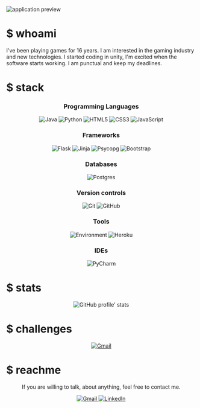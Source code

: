 ![application preview](readme_res/background.jpg)


# $ whoami

I've been playing games for 16 years. I am interested in the gaming industry and new technologies. I started coding in unity, I'm excited when the software starts working. I am punctual and keep my deadlines. 


# $ stack

<h3 align="center">Programming Languages</h3>
<p align="center">
    <img alt="Java" src="https://img.shields.io/badge/java-%23ED8B00.svg?style=for-the-badge&color=gray&logo=java&logoColor=white" />
    <img alt="Python" src="https://img.shields.io/badge/python-%2314354C.svg?style=for-the-badge&color=gray&logo=python&logoColor=white" />
    <img alt="HTML5" src="https://img.shields.io/badge/html5-%23E34F26.svg?style=for-the-badge&color=gray&logo=html5&logoColor=white" />
    <img alt="CSS3" src="https://img.shields.io/badge/css3-%231572B6.svg?style=for-the-badge&color=gray&logo=css3&logoColor=white" />
    <img alt="JavaScript" src="https://img.shields.io/badge/javascript-%23323330.svg?style=for-the-badge&color=gray&logo=javascript&logoColor=white" />
</p>

<h3 align="center">Frameworks</h3>
<p align="center">
    <img alt="Flask" src="https://img.shields.io/badge/flask-%23000.svg?style=for-the-badge&color=gray&logo=flask&logoColor=white" />
    <img alt="Jinja" src="https://img.shields.io/badge/-jinja-B41717?logo=Jinja&style=for-the-badge&color=gray&logoColor=white" />
    <img alt="Psycopg" src="https://img.shields.io/static/v1?style=for-the-badge&color=gray&label=&message=psycopg&logo=psycopg&logoColor=white" />
    <img alt="Bootstrap" src="https://img.shields.io/badge/bootstrap-%23563D7C.svg?style=for-the-badge&color=gray&logo=bootstrap&logoColor=white" />
</p>

<h3 align="center">Databases</h3>
<p align="center">
    <img alt="Postgres" src="https://img.shields.io/badge/postgres-%23316192.svg?style=for-the-badge&color=gray&logo=postgresql&logoColor=white" />
</p>

<h3 align="center">Version controls</h3>
<p align="center">
    <img alt="Git" src="https://img.shields.io/badge/git-%23F05033.svg?style=for-the-badge&color=gray&logo=git&logoColor=white" />
    <img alt="GitHub" src="https://img.shields.io/badge/github-%23121011.svg?style=for-the-badge&color=gray&logo=github&logoColor=white" />
</p>

<h3 align="center">Tools</h3>
<p align="center">
    <img alt="Environment" src="https://img.shields.io/static/v1?style=for-the-badge&color=gray&label=&message=environment&logo=environment&logoColor=white" />
    <img alt="Heroku" src="https://img.shields.io/badge/heroku-%23430098.svg?style=for-the-badge&color=gray&logo=heroku&logoColor=white" />
</p>

<h3 align="center">IDEs</h3>
<p align="center">
    <img alt="PyCharm" src="https://img.shields.io/badge/PyCharm-000000.svg?style=for-the-badge&color=gray&logo=PyCharm&logoColor=white" />
</p>

# $ stats

<p align="center">
    <img alt="GitHub profile' stats" src="https://metrics.lecoq.io/JaroslawKAA?template=classic&languages=1&languages.limit=8&languages.sections=most-used&languages.colors=github&languages.threshold=0%25&languages.indepth=false&languages.recent.load=300&languages.recent.days=14&config.timezone=Europe%2FWarsaw" />
</p>


# $ challenges

<p align="center">
    <a href="https://www.codewars.com/users/JaroslawKa" target="_blank">
        <img alt="Gmail" src="https://www.codewars.com/users/JaroslawKa/badges/large" />
    </a>
</p>


# $ reachme

<p align="center">
    If you are willing to talk, about anything, feel free to contact me.
</p>

<p align="center">
    <a href="mailto:kaszczak.jaroslaw@gmail.com?subject=Hello%20Jarosław,%20from%20GitHub!" target="_blank">
        <img alt="Gmail" src="https://img.shields.io/badge/Gmail-D14836?style=for-the-badge&logo=gmail&logoColor=white" />
    </a>
    <a href="https://www.linkedin.com/in/jaros%C5%82aw-kaszczak-098781129/" target="_blank">
        <img alt="LinkedIn" src="https://img.shields.io/badge/linkedin-%230077B5.svg?style=for-the-badge&logo=linkedin&logoColor=white"/>
    </a>
</p>
